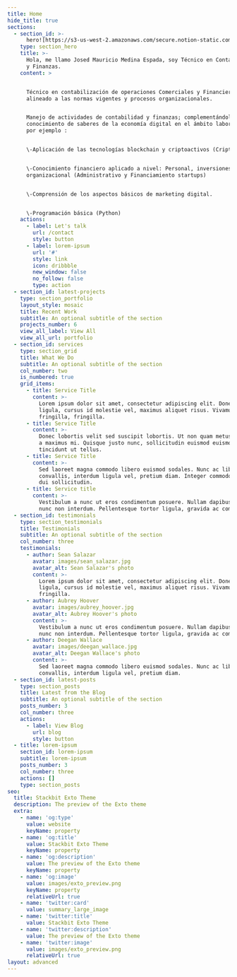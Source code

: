 ```yaml
---
title: Home
hide_title: true
sections:
  - section_id: >-
      hero![https://s3-us-west-2.amazonaws.com/secure.notion-static.com/50546353-5214-45f8-b0c8-a100a152bc8a/3b2d644c-78d0-47b5-9140-a21a31fe6877.jpg](https://s3-us-west-2.amazonaws.com/secure.notion-static.com/50546353-5214-45f8-b0c8-a100a152bc8a/3b2d644c-78d0-47b5-9140-a21a31fe6877.jpg)
    type: section_hero
    title: >-
      Hola, me llamo Josed Mauricio Medina Espada, soy Técnico en Contabilidad 
      y Finanzas. 
    content: >


      Técnico en contabilización de operaciones Comerciales y Financieras
      alineado a las normas vigentes y procesos organizacionales.


      Manejo de actividades de contabilidad y finanzas; complementándolo con
      conocimiento de saberes de la economía digital en el ámbito laboral, como
      por ejemplo :


      \-Aplicación de las tecnologías blockchain y criptoactivos (Criptomonedas)


      \-Conocimiento financiero aplicado a nivel: Personal, inversiones y
      organizacional (Administrativo y Financiamiento startups)


      \-Comprensión de los aspectos básicos de marketing digital.


      \-Programación básica (Python)
    actions:
      - label: Let's talk
        url: /contact
        style: button
      - label: lorem-ipsum
        url: '#'
        style: link
        icon: dribbble
        new_window: false
        no_follow: false
        type: action
  - section_id: latest-projects
    type: section_portfolio
    layout_style: mosaic
    title: Recent Work
    subtitle: An optional subtitle of the section
    projects_number: 6
    view_all_label: View All
    view_all_url: portfolio
  - section_id: services
    type: section_grid
    title: What We Do
    subtitle: An optional subtitle of the section
    col_number: two
    is_numbered: true
    grid_items:
      - title: Service Title
        content: >-
          Lorem ipsum dolor sit amet, consectetur adipiscing elit. Donec nisl
          ligula, cursus id molestie vel, maximus aliquet risus. Vivamus in nibh
          fringilla, fringilla.
      - title: Service Title
        content: >-
          Donec lobortis velit sed suscipit lobortis. Ut non quam metus. Nullam
          a maximus mi. Quisque justo nunc, sollicitudin euismod euismod at,
          tincidunt ut tellus.
      - title: Service Title
        content: >-
          Sed laoreet magna commodo libero euismod sodales. Nunc ac libero
          convallis, interdum ligula vel, pretium diam. Integer commodo sem at
          dui sollicitudin.
      - title: Service title
        content: >-
          Vestibulum a nunc ut eros condimentum posuere. Nullam dapibus quis
          nunc non interdum. Pellentesque tortor ligula, gravida ac commodo eu.
  - section_id: testimonials
    type: section_testimonials
    title: Testimonials
    subtitle: An optional subtitle of the section
    col_number: three
    testimonials:
      - author: Sean Salazar
        avatar: images/sean_salazar.jpg
        avatar_alt: Sean Salazar's photo
        content: >-
          Lorem ipsum dolor sit amet, consectetur adipiscing elit. Donec nisl
          ligula, cursus id molestie vel, maximus aliquet risus. Vivamus in nibh
          fringilla.
      - author: Aubrey Hoover
        avatar: images/aubrey_hoover.jpg
        avatar_alt: Aubrey Hoover's photo
        content: >-
          Vestibulum a nunc ut eros condimentum posuere. Nullam dapibus quis
          nunc non interdum. Pellentesque tortor ligula, gravida ac commodo eu.
      - author: Deegan Wallace
        avatar: images/deegan_wallace.jpg
        avatar_alt: Deegan Wallace's photo
        content: >-
          Sed laoreet magna commodo libero euismod sodales. Nunc ac libero
          convallis, interdum ligula vel, pretium diam.
  - section_id: latest-posts
    type: section_posts
    title: Latest from the Blog
    subtitle: An optional subtitle of the section
    posts_number: 3
    col_number: three
    actions:
      - label: View Blog
        url: blog
        style: button
  - title: lorem-ipsum
    section_id: lorem-ipsum
    subtitle: lorem-ipsum
    posts_number: 3
    col_number: three
    actions: []
    type: section_posts
seo:
  title: Stackbit Exto Theme
  description: The preview of the Exto theme
  extra:
    - name: 'og:type'
      value: website
      keyName: property
    - name: 'og:title'
      value: Stackbit Exto Theme
      keyName: property
    - name: 'og:description'
      value: The preview of the Exto theme
      keyName: property
    - name: 'og:image'
      value: images/exto_preview.png
      keyName: property
      relativeUrl: true
    - name: 'twitter:card'
      value: summary_large_image
    - name: 'twitter:title'
      value: Stackbit Exto Theme
    - name: 'twitter:description'
      value: The preview of the Exto theme
    - name: 'twitter:image'
      value: images/exto_preview.png
      relativeUrl: true
layout: advanced
---
```

